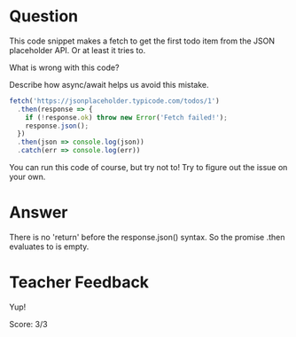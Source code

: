 # Question

This code snippet makes a fetch to get the first todo item from the JSON placeholder API. Or at least it tries to.

What is wrong with this code? 

Describe how async/await helps us avoid this mistake.

```js
fetch('https://jsonplaceholder.typicode.com/todos/1')
  .then(response => {
    if (!response.ok) throw new Error('Fetch failed!');
    response.json();
  })
  .then(json => console.log(json))
  .catch(err => console.log(err))
```

You can run this code of course, but try not to! Try to figure out the issue on your own.

# Answer

There is no 'return' before the response.json() syntax. So the promise .then evaluates to is empty. 

# Teacher Feedback

Yup!

Score: 3/3